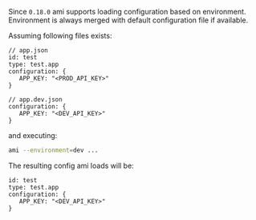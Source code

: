 Since `0.18.0` ami supports loading configuration based on environment. Environment is always merged with default configuration file if available.

Assuming following files exists:
```hjson
// app.json
id: test
type: test.app
configuration: {
   APP_KEY: "<PROD_API_KEY>"
}
```
```hjson
// app.dev.json
configuration: {
   APP_KEY: "<DEV_API_KEY>"
}
```
and executing:
```sh
ami --environment=dev ...
```
The resulting config ami loads will be:
```hjson
id: test
type: test.app
configuration: {
   APP_KEY: "<DEV_API_KEY>"
}
```